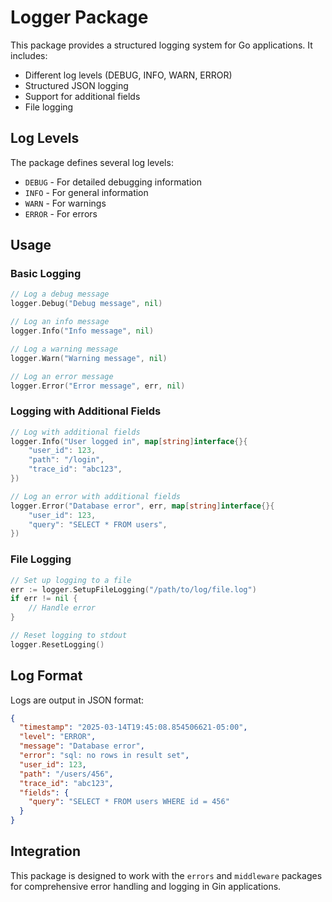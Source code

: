 # Logger Package

This package provides a structured logging system for Go applications. It includes:

- Different log levels (DEBUG, INFO, WARN, ERROR)
- Structured JSON logging
- Support for additional fields
- File logging

## Log Levels

The package defines several log levels:

- `DEBUG` - For detailed debugging information
- `INFO` - For general information
- `WARN` - For warnings
- `ERROR` - For errors

## Usage

### Basic Logging

```go
// Log a debug message
logger.Debug("Debug message", nil)

// Log an info message
logger.Info("Info message", nil)

// Log a warning message
logger.Warn("Warning message", nil)

// Log an error message
logger.Error("Error message", err, nil)
```

### Logging with Additional Fields

```go
// Log with additional fields
logger.Info("User logged in", map[string]interface{}{
    "user_id": 123,
    "path": "/login",
    "trace_id": "abc123",
})

// Log an error with additional fields
logger.Error("Database error", err, map[string]interface{}{
    "user_id": 123,
    "query": "SELECT * FROM users",
})
```

### File Logging

```go
// Set up logging to a file
err := logger.SetupFileLogging("/path/to/log/file.log")
if err != nil {
    // Handle error
}

// Reset logging to stdout
logger.ResetLogging()
```

## Log Format

Logs are output in JSON format:

```json
{
  "timestamp": "2025-03-14T19:45:08.854506621-05:00",
  "level": "ERROR",
  "message": "Database error",
  "error": "sql: no rows in result set",
  "user_id": 123,
  "path": "/users/456",
  "trace_id": "abc123",
  "fields": {
    "query": "SELECT * FROM users WHERE id = 456"
  }
}
```

## Integration

This package is designed to work with the `errors` and `middleware` packages for comprehensive error handling and logging in Gin applications. 